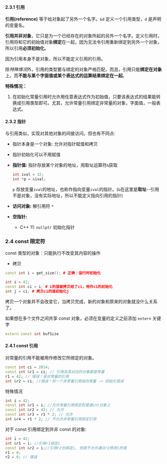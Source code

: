#### 2.3.1 引用

**引用(reference)** 等于给对象起了另外一个名字。`&d` 定义一个引用类型，`d` 是声明的变量名。

**引用并非对象**，它只是为一个已经存在的对象所起的另外一个名字。定义引用时，引用将和它的初始值对象**绑定**在一起，因为无法令引用重新绑定到另外一个对象，所以引用**必须初始化**。

因为引用本身不是对象，所以不能定义引用的引用。

除*特殊情况*外，引用的类型要与绑定的对象严格匹配，而且，引用只能**绑定在对象**上，而**不能与某个字面值或某个表达式的运算结果绑定在一起**。

**特殊情况：**

1. 在初始化常量引用时允许用任意表达式作为初始值，只要该表达式的结果能转换成引用类型即可。尤其，允许常量引用绑定非常量的对象，字面值，一般表达式。

#### 2.3.2 指针

与引用类似，实现对其他对象的间接访问。但也有不同点:

- 指针本身是一个对象: 允许对指针赋值和拷贝
- 指针初始化可以不用赋值

- **指针值:** 指针存放某个对象的地址，用取址运算符`&`获取

  ```c++
  int ival = 32;
  int *p = &ival;
  ```

  `p` 存放变量`ival`的地址，也称作指向变量`ival`的指针。(`&`在这里是**取址**--引用不是对象，没有实际地址，所以不能定义指向引用的指针)

- **访问对象:** 解引用符 `*`

- **空指针:**

  - C++ 11: `nullptr` 初始化指针

### 2.4 const 限定符

const 类型的对象：只能执行不改变其内容的操作

- 拷贝

```c++
const int i = get_size(); # 正确：运行时初始化
```

```c++
int i = 42;
const int ci = i; # i的值被拷贝给了ci，用作ci的初始化
int j = ci; # 拷贝ci的值初始化j
```

拷贝一个对象并不会改变它，当拷贝完成，新的对象和原来的对象就没什么关系了。



如果想在多个文件之间共享 const 对象，必须在变量的定义之前添加 `extern` 关键字

```c++
extern const int bufSize
```



#### 2.4.1 const 引用

对常量的引用不能被用作修改它所绑定的对象。

```c++
const int ci = 2014;
const int &r1 = ci; // 引用及其对应的对象都是常量
r1 = 42; // 错误！是对常量的引用
int &r2 = ci; //错误！将一个非常量引用指向常量 -> 初始化错误
```

特殊情况

```c++
int i = 42;
const int &r1 = i; //允许常量引用绑定到普通int对象上
const int &r2 = 42; // 允许
const int &r3 = r1 * 2; // 允许
int &r4 = r1 * 2; // 不允许非常量引用绑定引用
```

对于 const 引用绑定到并非 const 的对象:

```c++
int i = 42;
int &r1 = i; //引用r1绑定i
const int &r2 = i;//引用r2也绑定i, 但是不允许通过r2修改i的值
r1 = 0;
r2 = 0; // 错误
```

